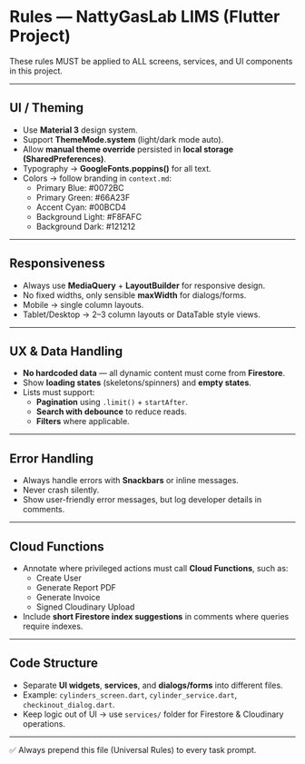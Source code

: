 # Rules — NattyGasLab LIMS (Flutter Project)

These rules MUST be applied to ALL screens, services, and UI components in this project.

---

## UI / Theming
- Use **Material 3** design system.  
- Support **ThemeMode.system** (light/dark mode auto).  
- Allow **manual theme override** persisted in **local storage (SharedPreferences)**.  
- Typography → **GoogleFonts.poppins()** for all text.  
- Colors → follow branding in `context.md`:
  - Primary Blue: #0072BC
  - Primary Green: #66A23F
  - Accent Cyan: #00BCD4
  - Background Light: #F8FAFC
  - Background Dark: #121212

---

## Responsiveness
- Always use **MediaQuery** + **LayoutBuilder** for responsive design.  
- No fixed widths, only sensible **maxWidth** for dialogs/forms.  
- Mobile → single column layouts.  
- Tablet/Desktop → 2–3 column layouts or DataTable style views.  

---

## UX & Data Handling
- **No hardcoded data** — all dynamic content must come from **Firestore**.  
- Show **loading states** (skeletons/spinners) and **empty states**.  
- Lists must support:
  - **Pagination** using `.limit()` + `startAfter`.  
  - **Search with debounce** to reduce reads.  
  - **Filters** where applicable.  

---

## Error Handling
- Always handle errors with **Snackbars** or inline messages.  
- Never crash silently.  
- Show user-friendly error messages, but log developer details in comments.

---

## Cloud Functions
- Annotate where privileged actions must call **Cloud Functions**, such as:  
  - Create User  
  - Generate Report PDF  
  - Generate Invoice  
  - Signed Cloudinary Upload  
- Include **short Firestore index suggestions** in comments where queries require indexes.

---

## Code Structure
- Separate **UI widgets**, **services**, and **dialogs/forms** into different files.  
- Example: `cylinders_screen.dart`, `cylinder_service.dart`, `checkinout_dialog.dart`.  
- Keep logic out of UI → use `services/` folder for Firestore & Cloudinary operations.  

---

✅ Always prepend this file (Universal Rules) to every task prompt.  
